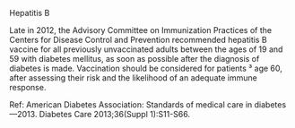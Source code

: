 Hepatitis B

Late in 2012, the Advisory Committee on Immunization Practices of the Centers for Disease Control and
Prevention recommended hepatitis B vaccine for all previously unvaccinated adults between the ages of
19 and 59 with diabetes mellitus, as soon as possible after the diagnosis of diabetes is made. Vaccination
should be considered for patients ³ age 60, after assessing their risk and the likelihood of an adequate
immune response.

Ref: American Diabetes Association: Standards of medical care in diabetes—2013. Diabetes Care 2013;36(Suppl 1):S11-S66.